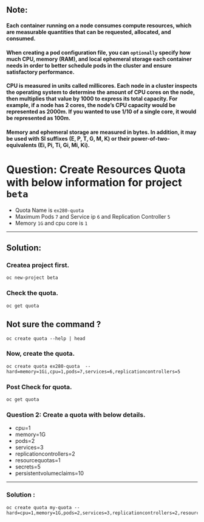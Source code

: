 ## Note:
#### Each container running on a node **consumes compute resources**, which are measurable quantities that can be requested, allocated, and consumed.

#### When creating a pod configuration file, you can `optionally` specify how much CPU, memory (RAM), and local ephemeral storage each container needs in order to better schedule pods in the cluster and ensure satisfactory performance.

#### CPU is measured in units called millicores. Each node in a cluster inspects the operating system to determine the amount of CPU cores on the node, then multiplies that value by 1000 to express its total capacity. For example, if a node has 2 cores, the node’s CPU capacity would be represented as 2000m. If you wanted to use 1/10 of a single core, it would be represented as 100m.

#### Memory and ephemeral storage are measured in bytes. In addition, it may be used with SI suffixes (E, P, T, G, M, K) or their power-of-two-equivalents (Ei, Pi, Ti, Gi, Mi, Ki).


# Question: Create Resources Quota with below information for project `beta`
- Quota Name is `ex280-quota`
- Maximum  Pods `7` and Service ip `6` and Replication Controller `5` 
- Memory `1G` and cpu core is `1`
--- 
## Solution:

### Createa  project first.
```
oc new-project beta
```
### Check the quota.
```
oc get quota
```
## Not sure the command ?
```
oc create quota --help | head
```
### Now, create the quota.
```
oc create quota ex280-quota  --hard=memory=1Gi,cpu=1,pods=7,services=6,replicationcontrollers=5
```

### Post Check for quota.
```
oc get quota
```


### Question 2:   Create a quota with below details.

- cpu=1
- memory=1G
- pods=2
- services=3
- replicationcontrollers=2
- resourcequotas=1
- secrets=5
- persistentvolumeclaims=10
---

### Solution :
```
oc create quota my-quota --hard=cpu=1,memory=1G,pods=2,services=3,replicationcontrollers=2,resourcequotas=1,secrets=5,persistentvolumeclaims=10
```
